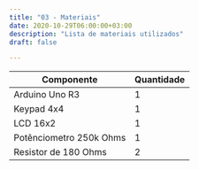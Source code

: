 ```yaml
---
title: "03 - Materiais"
date: 2020-10-29T06:00:00+03:00
description: "Lista de materiais utilizados"
draft: false

---
```



Componente | Quantidade
---------- | ----------
Arduino Uno R3 | 1
Keypad 4x4 | 1
LCD 16x2 | 1
Potênciometro 250k Ohms | 1
Resistor de 180 Ohms | 2
